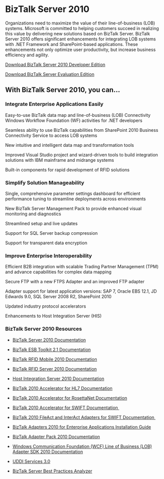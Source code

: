 # BizTalk Server 2010

Organizations need to maximize the value of their line-of-business (LOB) systems. Microsoft is committed to helping customers succeed in realizing this value by delivering new solutions based on BizTalk Server. BizTalk Server 2010 offers significant enhancements for integrating LOB systems with .NET Framework and SharePoint-based applications. These enhancements not only optimize user productivity, but increase business efficiency and agility.

[Download BizTalk Server 2010 Developer Edition](https://www.microsoft.com/downloads/details.aspx?FamilyID=938102b8-a677-4c20-906d-f6ae472b3a6a "Download BizTalk Server 2010 Developer Edition")

[Download BizTalk Server Evaluation Edition](https://www.microsoft.com/downloads/details.aspx?FamilyID=8b1069cf-202b-462b-8d10-bec65d315c65 "Download BizTalk Server 2010 Evaluation Edition") [](https://www.microsoft.com/downloads/details.aspx?FamilyID=8b1069cf-202b-462b-8d10-bec65d315c65 "Download BizTalk Server 2010 Evaluation Edition")

## With BizTalk Server 2010, you can…

### Integrate Enterprise Applications Easily

Easy-to-use BizTalk data map and line-of-business (LOB) Connectivity Windows Workflow Foundation (WF) activities for .NET developers

Seamless ability to use BizTalk capabilities from SharePoint 2010 Business Connectivity Service to access LOB systems

New intuitive and intelligent data map and transformation tools

Improved Visual Studio project and wizard-driven tools to build integration solutions with IBM mainframe and midrange systems

Built-in components for rapid development of RFID solutions

### Simplify Solution Manageability

Single, comprehensive parameter settings dashboard for efficient performance tuning to streamline deployments across environments

New BizTalk Server Management Pack to provide enhanced visual monitoring and diagnostics

Streamlined setup and live updates

Support for SQL Server backup compression

Support for transparent data encryption

### Improve Enterprise Interoperability

Efficient B2B integration with scalable Trading Partner Management (TPM) and advance capabilities for complex data mapping

Secure FTP with a new FTPS Adapter and an improved FTP adapter

Adapter support for latest application versions: SAP 7, Oracle EBS 12.1, JD Edwards 9.0, SQL Server 2008 R2, SharePoint 2010

Updated industry protocol accelerators

Enhancements to Host Integration Server (HIS)

### BizTalk Server 2010 Resources

-   [BizTalk Server 2010 Documentation](https://www.microsoft.com/download/en/details.aspx?id=11503)
-   [BizTalk ESB Toolkit 2.1 Documentation](https://www.microsoft.com/downloads/details.aspx?FamilyID=8b24d2a7-f079-4123-8428-7699e732a736) 
-   [BizTalk RFID Mobile 2010 Documentation](https://www.microsoft.com/downloads/details.aspx?FamilyID=50965f35-41f6-4968-a90e-34f1ea2497ca)
-   [BizTalk RFID Server 2010 Documentation](https://www.microsoft.com/downloads/details.aspx?FamilyID=50965f35-41f6-4968-a90e-34f1ea2497ca)
-   [Host Integration Server 2010 Documentation](https://www.microsoft.com/downloads/details.aspx?displaylang=en&FamilyID=650ce385-8716-49ae-9f98-dccc4e85f5fb) 
-   [BizTalk 2010 Accelerator for HL7 Documentation](https://www.microsoft.com/downloads/details.aspx?FamilyID=fff6bc09-4cc1-47ea-a5ea-91786ec64ba1)
-   [BizTalk 2010 Accelerator for RosettaNet Documentation](https://www.microsoft.com/downloads/details.aspx?FamilyID=48f327d1-7503-4de5-96f0-8e1b71a5b7a1&displaylang=en) [](https://www.microsoft.com/downloads/details.aspx?FamilyID=48f327d1-7503-4de5-96f0-8e1b71a5b7a1&displaylang=en)

-   [BizTalk 2010 Accelerator for SWIFT Documentation ](https://www.microsoft.com/downloads/details.aspx?FamilyID=bd8b8e09-afd8-4ece-849a-543cf003b82a&displaylang=en)
-   [BizTalk 2010 FileAct and InterAct Adapters for SWIFT Documentation ](https://www.microsoft.com/downloads/details.aspx?FamilyID=3c27c351-1fcd-43ec-a37e-b14c34bf6a43)
-   [BizTalk Adapters 2010 for Enterprise Applications Installation Guide](https://www.microsoft.com/downloads/details.aspx?FamilyID=666a4e5e-9d59-42cd-b588-6839fa3f0fa9)
-   [BizTalk Adapter Pack 2010 Documentation](https://www.microsoft.com/downloads/details.aspx?FamilyID=74b202a2-272a-4b27-b7dd-0dced1bead22)
-   [Windows Communication Foundation (WCF) Line of Business (LOB) Adapter SDK 2010 Documentation](https://www.microsoft.com/downloads/en/details.aspx?FamilyID=6edcf6c3-e88d-4cef-b405-0b943bdf0f28) 
-   [UDDI Services 3.0](https://www.microsoft.com/downloads/en/details.aspx?FamilyID=1402b774-8045-4f5b-bd56-454f52ed1656)
-   [BizTalk Server Best Practices Analyzer](https://www.microsoft.com/downloads/en/details.aspx?FamilyID=f112ca1e-a6d5-4c86-815b-1b1996087020) [](https://www.microsoft.com/downloads/en/details.aspx?FamilyID=f112ca1e-a6d5-4c86-815b-1b1996087020)

